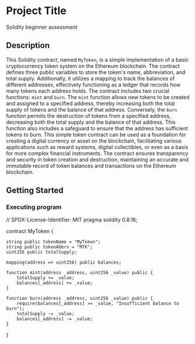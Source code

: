 # Project Title

Solidity beginner assessment

## Description

This Solidity contract, named `MyToken`, is a simple implementation of a basic cryptocurrency token system on the Ethereum blockchain. The contract defines three public variables to store the token's name, abbreviation, and total supply. Additionally, it utilizes a mapping to track the balances of different addresses, effectively functioning as a ledger that records how many tokens each address holds. The contract includes two crucial functions: `mint` and `burn`. The `mint` function allows new tokens to be created and assigned to a specified address, thereby increasing both the total supply of tokens and the balance of that address. Conversely, the `burn` function permits the destruction of tokens from a specified address, decreasing both the total supply and the balance of that address. This function also includes a safeguard to ensure that the address has sufficient tokens to burn. This simple token contract can be used as a foundation for creating a digital currency or asset on the blockchain, facilitating various applications such as reward systems, digital collectibles, or even as a basis for more complex financial instruments. The contract ensures transparency and security in token creation and destruction, maintaining an accurate and immutable record of token balances and transactions on the Ethereum blockchain.

## Getting Started

### Executing program

// SPDX-License-Identifier: MIT
pragma solidity 0.8.18;

contract MyToken {

    string public tokenName = "MyToken";
    string public tokenAbbrv = "MTK";
    uint256 public totalSupply;

    mapping(address => uint256) public balances;

    function mint(address _address, uint256 _value) public {
        totalSupply += _value;
        balances[_address] += _value;
    }

    function burn(address _address, uint256 _value) public {
        require(balances[_address] >= _value, "Insufficient balance to burn");
        totalSupply -= _value;
        balances[_address] -= _value;
    }
}
